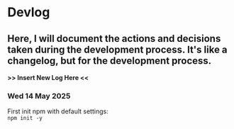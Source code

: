 # Devlog
## Here, I will document the actions and decisions taken during the development process. It's like a changelog, but for the development process.

**>> Insert New Log Here <<**

### Wed 14 May 2025

First init npm with default settings:  
`npm init -y`